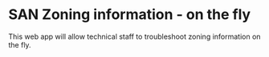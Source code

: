 # SAN Zoning information - on the fly
This web app will allow technical staff to troubleshoot zoning information on the fly.